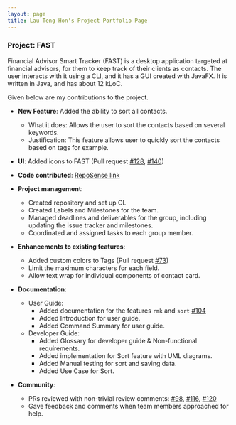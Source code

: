 ```yaml
---
layout: page
title: Lau Teng Hon's Project Portfolio Page
---
```


### Project: FAST

Financial Advisor Smart Tracker (FAST) is a desktop application targeted at financial advisors, for them to keep track of their clients as contacts. The user interacts with it using a CLI, and it has a GUI created with JavaFX. It is written in Java, and has about 12 kLoC.


Given below are my contributions to the project.

* **New Feature**: Added the ability to sort all contacts.
  * What it does: Allows the user to sort the contacts based on several keywords.
  * Justification: This feature allows user to quickly sort the contacts based on tags for example.
  
* **UI**: Added icons to FAST (Pull request [\#128](https://github.com/AY2122S1-CS2103T-T09-4/tp/pull/128),
  [\#140](https://github.com/AY2122S1-CS2103T-T09-4/tp/pull/140))

* **Code contributed**: [RepoSense link](https://nus-cs2103-ay2122s1.github.io/tp-dashboard/?search=&sort=groupTitle&sortWithin=title&since=2021-09-17&timeframe=commit&mergegroup=&groupSelect=groupByRepos&breakdown=false&tabOpen=true&tabType=authorship&tabAuthor=Th-429B&tabRepo=AY2122S1-CS2103T-T09-4%2Ftp%5Bmaster%5D&authorshipIsMergeGroup=false&authorshipFileTypes=docs~functional-code~test-code~other&authorshipIsBinaryFileTypeChecked=false)

* **Project management**:
  * Created repository and set up CI.
  * Created Labels and Milestones for the team.
  * Managed deadlines and deliverables for the group, including updating the issue tracker and milestones.
  * Coordinated and assigned tasks to each group member.

* **Enhancements to existing features**:
  * Added custom colors to Tags (Pull request [\#73](https://github.com/AY2122S1-CS2103T-T09-4/tp/pull/73))
  * Limit the maximum characters for each field.
  * Allow text wrap for individual components of contact card.

* **Documentation**:
  * User Guide:
    * Added documentation for the features `rmk` and `sort` 
      [\#104](https://github.com/AY2122S1-CS2103T-T09-4/tp/pull/104/files)
    * Added Introduction for user guide. 
    * Added Command Summary for user guide.
  * Developer Guide:
    * Added Glossary for developer guide & Non-functional requirements.
    * Added implementation for Sort feature with UML diagrams.
    * Added Manual testing for sort and saving data.  
    * Added Use Case for Sort.
  

* **Community**:
  * PRs reviewed with non-trivial review comments: 
    [\#98](https://github.com/AY2122S1-CS2103T-T09-4/tp/pull/98), 
    [\#116](https://github.com/AY2122S1-CS2103T-T09-4/tp/pull/116), 
    [\#120](https://github.com/AY2122S1-CS2103T-T09-4/tp/pull/120)
  * Gave feedback and comments when team members approached for help.
  
